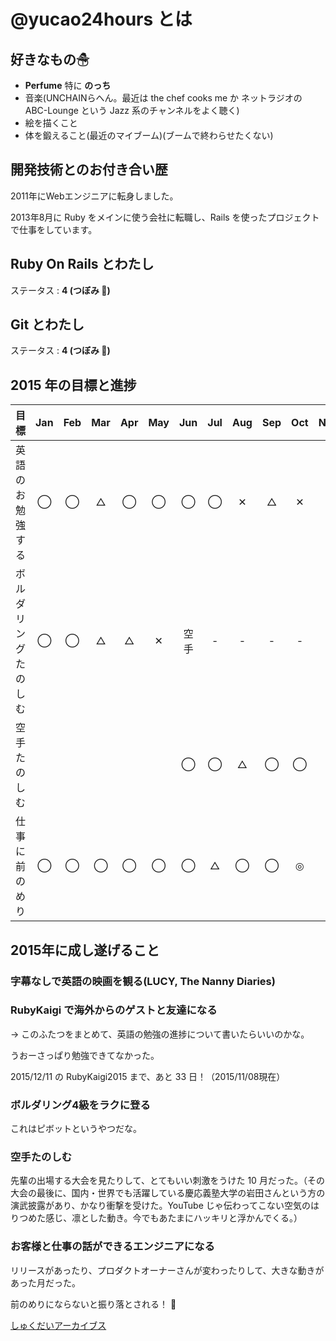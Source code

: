 # @yucao24hours とは
## 好きなもの☃
* **Perfume** 特に **のっち**
* 音楽(UNCHAINらへん。最近は the chef cooks me か ネットラジオの ABC-Lounge という Jazz 系のチャンネルをよく聴く)
* 絵を描くこと
* 体を鍛えること(最近のマイブーム)(ブームで終わらせたくない)

## 開発技術とのお付き合い歴
2011年にWebエンジニアに転身しました。

2013年8月に Ruby をメインに使う会社に転職し、Rails を使ったプロジェクトで仕事をしています。

## Ruby On Rails とわたし
ステータス : **4 (つぼみ :tulip:)**

## Git とわたし
ステータス : **4 (つぼみ :tulip:)**

## 2015 年の目標と進捗
| 目標                       | Jan   | Feb   | Mar   | Apr   | May   | Jun   | Jul   | Aug   | Sep   | Oct   | Nov   | Dec   |
| :------------------------- | :---: | :---: | :---: | :---: | :---: | :---: | :---: | :---: | :---: | :---: | :---: | :---: |
| 英語のお勉強する           | ◯     | ◯     | △     | ◯     | ◯     | ◯     | ◯     | ✕     | △     | ✕     |
| ボルダリングたのしむ       | ◯     | ◯     | △     | △     | ✕     | 空手  | -     | -     | -     | -     |
| 空手たのしむ               |       |       |       |       |       | ◯     | ◯     | △     | ◯     | ◯     |
| 仕事に前のめり             | ◯     | ◯     | ◯     | ◯     | ◯     | ◯     | △     | ◯     | ◯     | ◎     |

## 2015年に成し遂げること
### 字幕なしで英語の映画を観る(LUCY, The Nanny Diaries)
### RubyKaigi で海外からのゲストと友達になる

-> このふたつをまとめて、英語の勉強の進捗について書いたらいいのかな。

うおーさっぱり勉強できてなかった。

2015/12/11 の RubyKaigi2015 まで、あと 33 日！（2015/11/08現在）

### ボルダリング4級をラクに登る

これはピボットというやつだな。

### 空手たのしむ

先輩の出場する大会を見たりして、とてもいい刺激をうけた 10 月だった。（その大会の最後に、国内・世界でも活躍している慶応義塾大学の岩田さんという方の演武披露があり、かなり衝撃を受けた。YouTube じゃ伝わってこない空気のはりつめた感じ、凛とした動き。今でもあたまにハッキリと浮かんでくる。）

### お客様と仕事の話ができるエンジニアになる

リリースがあったり、プロダクトオーナーさんが変わったりして、大きな動きがあった月だった。

前のめりにならないと振り落とされる！ :runner:

[しゅくだいアーカイブス](https://gist.github.com/yucao24hours/9353b1a818a1c94d71ff)
